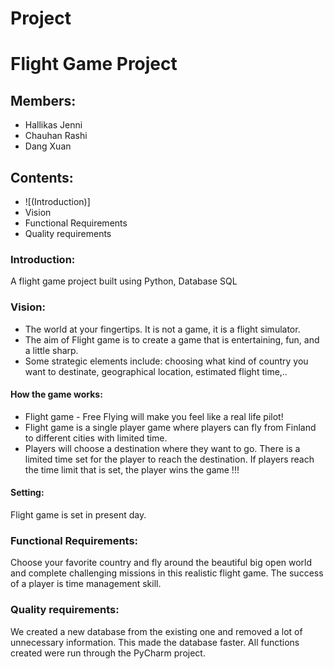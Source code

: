 # Project
# Flight Game Project
## Members:
- Hallikas Jenni
- Chauhan Rashi
- Dang Xuan
## Contents:
- ![(Introduction)]
- Vision
- Functional Requirements
- Quality requirements

### Introduction:
A flight game project built using Python, Database SQL

### Vision:
- The world at your fingertips. It is not a game, it is a flight simulator.
- The aim of Flight game is to create a game that is entertaining, fun, and a little sharp. 
- Some strategic elements include: choosing what kind of country you want to destinate, geographical location, estimated flight time,.. 
#### How the game works:
- Flight game - Free Flying will make you feel like a real life pilot!
- Flight game is a single player game where players can fly from Finland to different cities with limited time.
- Players will choose a destination where they want to go. There is a limited time set for the player to reach the destination. If players reach the time limit that is set, the player wins the game !!!
#### Setting:
Flight game is set in present day.

### Functional Requirements:
Choose your favorite country and fly around the beautiful big open world and complete challenging missions in this realistic flight game. The success of a player is time management skill.

### Quality requirements:
We created a new database from the existing one and removed a lot of unnecessary information. This made the database faster. All functions created were run through the PyCharm project. 
